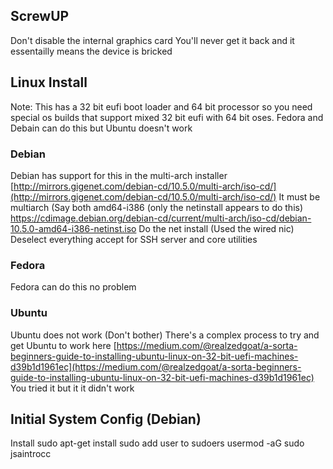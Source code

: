 ## ScrewUP
Don't disable the internal graphics card You'll never get it back and it essentailly means the device is bricked

## Linux Install

Note: This has a 32 bit eufi boot loader and 64 bit processor so you need special os builds that support mixed 32 bit eufi with 64 bit oses. Fedora and Debain can do this but Ubuntu doesn't work

### Debian
Debian has support for this in the multi-arch installer [http://mirrors.gigenet.com/debian-cd/10.5.0/multi-arch/iso-cd/](http://mirrors.gigenet.com/debian-cd/10.5.0/multi-arch/iso-cd/)
It must be multiarch (Say both amd64-i386 (only the netinstall appears to do this)
https://cdimage.debian.org/debian-cd/current/multi-arch/iso-cd/debian-10.5.0-amd64-i386-netinst.iso
Do the net install (Used the wired nic)
Deselect everything accept for SSH server and core utilities

### Fedora
Fedora can do this no problem


### Ubuntu
Ubuntu does not work (Don't bother)
There's a complex process to try and get Ubuntu to work here
[https://medium.com/@realzedgoat/a-sorta-beginners-guide-to-installing-ubuntu-linux-on-32-bit-uefi-machines-d39b1d1961ec](https://medium.com/@realzedgoat/a-sorta-beginners-guide-to-installing-ubuntu-linux-on-32-bit-uefi-machines-d39b1d1961ec)
You tried it but it it didn't work

## Initial System Config (Debian)
Install sudo
apt-get install sudo
add user to sudoers
usermod -aG sudo jsaintrocc
<!--stackedit_data:
eyJoaXN0b3J5IjpbMTc1NTg1ODY4OSwxNjgwNTk4MzEsNDI1NT
MxNzAxLDE4MjQ2OTk0MjIsOTQyMDMyNzcxXX0=
-->